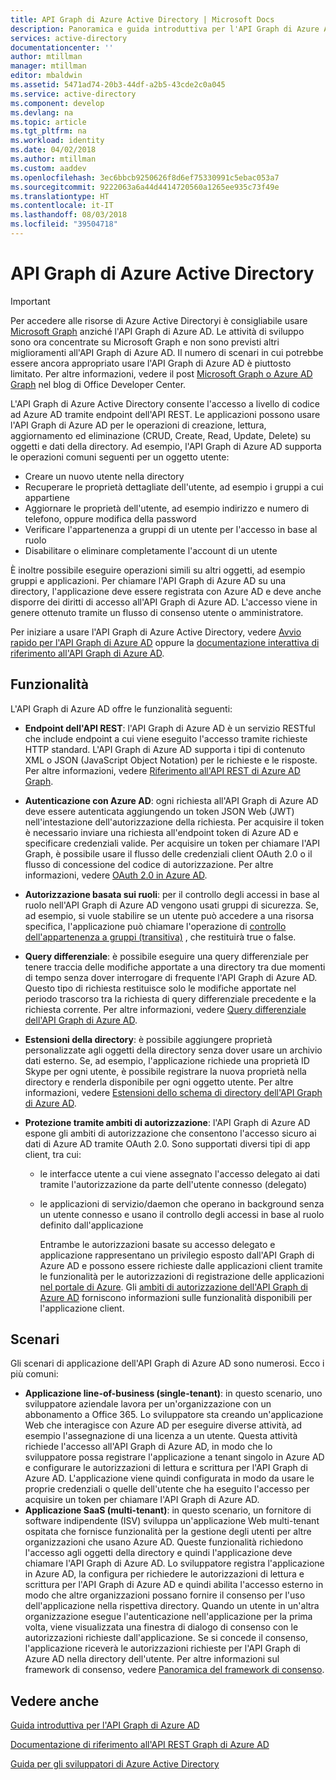 ```yaml
---
title: API Graph di Azure Active Directory | Microsoft Docs
description: Panoramica e guida introduttiva per l'API Graph di Azure AD che consente l'accesso a livello di codice ad Azure AD tramite endpoint dell'API REST.
services: active-directory
documentationcenter: ''
author: mtillman
manager: mtillman
editor: mbaldwin
ms.assetid: 5471ad74-20b3-44df-a2b5-43cde2c0a045
ms.service: active-directory
ms.component: develop
ms.devlang: na
ms.topic: article
ms.tgt_pltfrm: na
ms.workload: identity
ms.date: 04/02/2018
ms.author: mtillman
ms.custom: aaddev
ms.openlocfilehash: 3ec6bbcb9250626f8d6ef75330991c5ebac053a7
ms.sourcegitcommit: 9222063a6a44d4414720560a1265ee935c73f49e
ms.translationtype: HT
ms.contentlocale: it-IT
ms.lasthandoff: 08/03/2018
ms.locfileid: "39504718"
---
```

# <a name="azure-active-directory-graph-api"></a>API Graph di Azure Active Directory
> [!IMPORTANT]
> Per accedere alle risorse di Azure Active Directoryi è consigliabile usare [Microsoft Graph](https://graph.microsoft.io/) anziché l'API Graph di Azure AD. Le attività di sviluppo sono ora concentrate su Microsoft Graph e non sono previsti altri miglioramenti all'API Graph di Azure AD. Il numero di scenari in cui potrebbe essere ancora appropriato usare l'API Graph di Azure AD è piuttosto limitato. Per altre informazioni, vedere il post [Microsoft Graph o Azure AD Graph](https://dev.office.com/blogs/microsoft-graph-or-azure-ad-graph) nel blog di Office Developer Center.
> 
> 

L'API Graph di Azure Active Directory consente l'accesso a livello di codice ad Azure AD tramite endpoint dell'API REST. Le applicazioni possono usare l'API Graph di Azure AD per le operazioni di creazione, lettura, aggiornamento ed eliminazione (CRUD, Create, Read, Update, Delete) su oggetti e dati della directory. Ad esempio, l'API Graph di Azure AD supporta le operazioni comuni seguenti per un oggetto utente:

* Creare un nuovo utente nella directory
* Recuperare le proprietà dettagliate dell'utente, ad esempio i gruppi a cui appartiene
* Aggiornare le proprietà dell'utente, ad esempio indirizzo e numero di telefono, oppure modifica della password
* Verificare l'appartenenza a gruppi di un utente per l'accesso in base al ruolo
* Disabilitare o eliminare completamente l'account di un utente

È inoltre possibile eseguire operazioni simili su altri oggetti, ad esempio gruppi e applicazioni. Per chiamare l'API Graph di Azure AD su una directory, l'applicazione deve essere registrata con Azure AD e deve anche disporre dei diritti di accesso all'API Graph di Azure AD. L'accesso viene in genere ottenuto tramite un flusso di consenso utente o amministratore.

Per iniziare a usare l'API Graph di Azure Active Directory, vedere [Avvio rapido per l'API Graph di Azure AD](active-directory-graph-api-quickstart.md) oppure la [documentazione interattiva di riferimento all'API Graph di Azure AD](https://msdn.microsoft.com/Library/Azure/Ad/Graph/api/api-catalog).

## <a name="features"></a>Funzionalità
L'API Graph di Azure AD offre le funzionalità seguenti:

* **Endpoint dell'API REST**: l'API Graph di Azure AD è un servizio RESTful che include endpoint a cui viene eseguito l'accesso tramite richieste HTTP standard. L'API Graph di Azure AD supporta i tipi di contenuto XML o JSON (JavaScript Object Notation) per le richieste e le risposte. Per altre informazioni, vedere [Riferimento all'API REST di Azure AD Graph](https://msdn.microsoft.com/Library/Azure/Ad/Graph/api/api-catalog).
* **Autenticazione con Azure AD**: ogni richiesta all'API Graph di Azure AD deve essere autenticata aggiungendo un token JSON Web (JWT) nell'intestazione dell'autorizzazione della richiesta. Per acquisire il token è necessario inviare una richiesta all'endpoint token di Azure AD e specificare credenziali valide. Per acquisire un token per chiamare l'API Graph, è possibile usare il flusso delle credenziali client OAuth 2.0 o il flusso di concessione del codice di autorizzazione. Per altre informazioni, vedere [OAuth 2.0 in Azure AD](https://msdn.microsoft.com/library/azure/dn645545.aspx).
* **Autorizzazione basata sui ruoli**: per il controllo degli accessi in base al ruolo nell'API Graph di Azure AD vengono usati gruppi di sicurezza. Se, ad esempio, si vuole stabilire se un utente può accedere a una risorsa specifica, l'applicazione può chiamare l'operazione di [controllo dell'appartenenza a gruppi (transitiva)](https://msdn.microsoft.com/Library/Azure/Ad/Graph/api/functions-and-actions#checkMemberGroups) , che restituirà true o false.
* **Query differenziale**: è possibile eseguire una query differenziale per tenere traccia delle modifiche apportate a una directory tra due momenti di tempo senza dover interrogare di frequente l'API Graph di Azure AD. Questo tipo di richiesta restituisce solo le modifiche apportate nel periodo trascorso tra la richiesta di query differenziale precedente e la richiesta corrente. Per altre informazioni, vedere [Query differenziale dell'API Graph di Azure AD](https://msdn.microsoft.com/Library/Azure/Ad/Graph/howto/azure-ad-graph-api-differential-query).
* **Estensioni della directory**: è possibile aggiungere proprietà personalizzate agli oggetti della directory senza dover usare un archivio dati esterno. Se, ad esempio, l'applicazione richiede una proprietà ID Skype per ogni utente, è possibile registrare la nuova proprietà nella directory e renderla disponibile per ogni oggetto utente. Per altre informazioni, vedere [Estensioni dello schema di directory dell'API Graph di Azure AD](https://msdn.microsoft.com/Library/Azure/Ad/Graph/howto/azure-ad-graph-api-directory-schema-extensions).
* **Protezione tramite ambiti di autorizzazione**: l'API Graph di Azure AD espone gli ambiti di autorizzazione che consentono l'accesso sicuro ai dati di Azure AD tramite OAuth 2.0. Sono supportati diversi tipi di app client, tra cui:
  
  * le interfacce utente a cui viene assegnato l'accesso delegato ai dati tramite l'autorizzazione da parte dell'utente connesso (delegato)
  * le applicazioni di servizio/daemon che operano in background senza un utente connesso e usano il controllo degli accessi in base al ruolo definito dall'applicazione
    
    Entrambe le autorizzazioni basate su accesso delegato e applicazione rappresentano un privilegio esposto dall'API Graph di Azure AD e possono essere richieste dalle applicazioni client tramite le funzionalità per le autorizzazioni di registrazione delle applicazioni [nel portale di Azure](https://portal.azure.com). Gli [ambiti di autorizzazione dell'API Graph di Azure AD](https://msdn.microsoft.com/Library/Azure/Ad/Graph/howto/azure-ad-graph-api-permission-scopes) forniscono informazioni sulle funzionalità disponibili per l'applicazione client.

## <a name="scenarios"></a>Scenari
Gli scenari di applicazione dell'API Graph di Azure AD sono numerosi. Ecco i più comuni:

* **Applicazione line-of-business (single-tenant)**: in questo scenario, uno sviluppatore aziendale lavora per un'organizzazione con un abbonamento a Office 365. Lo sviluppatore sta creando un'applicazione Web che interagisce con Azure AD per eseguire diverse attività, ad esempio l'assegnazione di una licenza a un utente. Questa attività richiede l'accesso all'API Graph di Azure AD, in modo che lo sviluppatore possa registrare l'applicazione a tenant singolo in Azure AD e configurare le autorizzazioni di lettura e scrittura per l'API Graph di Azure AD. L'applicazione viene quindi configurata in modo da usare le proprie credenziali o quelle dell'utente che ha eseguito l'accesso per acquisire un token per chiamare l'API Graph di Azure AD.
* **Applicazione SaaS (multi-tenant)**: in questo scenario, un fornitore di software indipendente (ISV) sviluppa un'applicazione Web multi-tenant ospitata che fornisce funzionalità per la gestione degli utenti per altre organizzazioni che usano Azure AD. Queste funzionalità richiedono l'accesso agli oggetti della directory e quindi l'applicazione deve chiamare l'API Graph di Azure AD. Lo sviluppatore registra l'applicazione in Azure AD, la configura per richiedere le autorizzazioni di lettura e scrittura per l'API Graph di Azure AD e quindi abilita l'accesso esterno in modo che altre organizzazioni possano fornire il consenso per l'uso dell'applicazione nella rispettiva directory. Quando un utente in un'altra organizzazione esegue l'autenticazione nell'applicazione per la prima volta, viene visualizzata una finestra di dialogo di consenso con le autorizzazioni richieste dall'applicazione. Se si concede il consenso, l'applicazione riceverà le autorizzazioni richieste per l'API Graph di Azure AD nella directory dell'utente. Per altre informazioni sul framework di consenso, vedere [Panoramica del framework di consenso](quickstart-v1-integrate-apps-with-azure-ad.md).

## <a name="see-also"></a>Vedere anche
[Guida introduttiva per l'API Graph di Azure AD](active-directory-graph-api-quickstart.md)

[Documentazione di riferimento all'API REST Graph di Azure AD](https://msdn.microsoft.com/Library/Azure/Ad/Graph/api/api-catalog)

[Guida per gli sviluppatori di Azure Active Directory](azure-ad-developers-guide.md)

